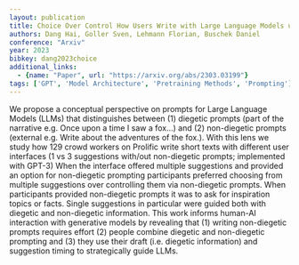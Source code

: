 ```yaml
---
layout: publication
title: Choice Over Control How Users Write with Large Language Models using Diegetic and Non-Diegetic Prompting
authors: Dang Hai, Goller Sven, Lehmann Florian, Buschek Daniel
conference: "Arxiv"
year: 2023
bibkey: dang2023choice
additional_links:
  - {name: "Paper", url: "https://arxiv.org/abs/2303.03199"}
tags: ['GPT', 'Model Architecture', 'Pretraining Methods', 'Prompting']
---
```

We propose a conceptual perspective on prompts for Large Language Models (LLMs) that distinguishes between (1) diegetic prompts (part of the narrative e.g. Once upon a time I saw a fox...) and (2) non-diegetic prompts (external e.g. Write about the adventures of the fox.). With this lens we study how 129 crowd workers on Prolific write short texts with different user interfaces (1 vs 3 suggestions with/out non-diegetic prompts; implemented with GPT-3) When the interface offered multiple suggestions and provided an option for non-diegetic prompting participants preferred choosing from multiple suggestions over controlling them via non-diegetic prompts. When participants provided non-diegetic prompts it was to ask for inspiration topics or facts. Single suggestions in particular were guided both with diegetic and non-diegetic information. This work informs human-AI interaction with generative models by revealing that (1) writing non-diegetic prompts requires effort (2) people combine diegetic and non-diegetic prompting and (3) they use their draft (i.e. diegetic information) and suggestion timing to strategically guide LLMs.
